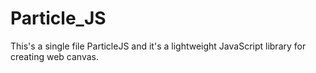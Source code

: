 # Particle_JS
This's a single file ParticleJS and it's a lightweight JavaScript library for creating web canvas.

